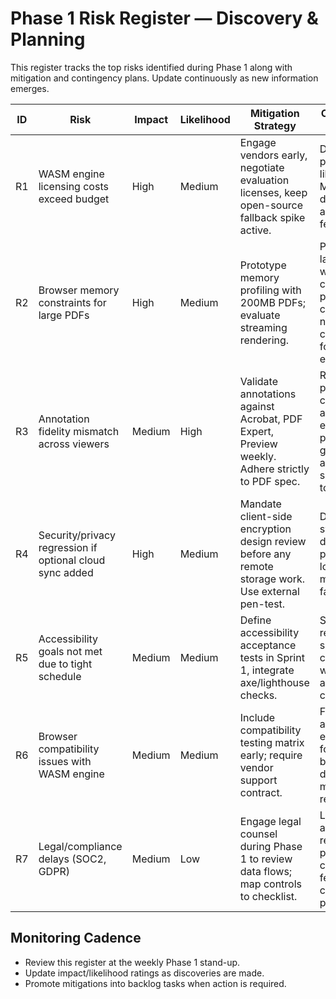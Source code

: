 # Phase 1 Risk Register — Discovery & Planning

This register tracks the top risks identified during Phase 1 along with mitigation and contingency plans. Update continuously as new information emerges.

| ID | Risk | Impact | Likelihood | Mitigation Strategy | Contingency Plan | Owner |
|----|------|--------|------------|---------------------|------------------|-------|
| R1 | WASM engine licensing costs exceed budget | High | Medium | Engage vendors early, negotiate evaluation licenses, keep open-source fallback spike active. | Default to pdf.js + pdf-lib hybrid for MVP while deferring advanced features. | Product + Engineering |
| R2 | Browser memory constraints for large PDFs | High | Medium | Prototype memory profiling with 200MB PDFs; evaluate streaming rendering. | Provide large-file warning + chunked processing, consider native companion for enterprise. | Engineering |
| R3 | Annotation fidelity mismatch across viewers | Medium | High | Validate annotations against Acrobat, PDF Expert, Preview weekly. Adhere strictly to PDF spec. | Release patch to correct annotation export; provide user guidance about supported tools. | QA Lead |
| R4 | Security/privacy regression if optional cloud sync added | High | Medium | Mandate client-side encryption design review before any remote storage work. Use external pen-test. | Disable cloud sync by default; provide local-only mode fallback. | Security Lead |
| R5 | Accessibility goals not met due to tight schedule | Medium | Medium | Define accessibility acceptance tests in Sprint 1, integrate axe/lighthouse checks. | Schedule remediation sprint; collaborate with accessibility consultant. | UX Lead |
| R6 | Browser compatibility issues with WASM engine | Medium | Medium | Include compatibility testing matrix early; require vendor support contract. | Fallback to alternative engine build for affected browsers; document minimum requirements. | Engineering |
| R7 | Legal/compliance delays (SOC2, GDPR) | Medium | Low | Engage legal counsel during Phase 1 to review data flows; map controls to checklist. | Limit feature availability by region; postpone cloud features until compliance passes. | Compliance |

## Monitoring Cadence
- Review this register at the weekly Phase 1 stand-up.
- Update impact/likelihood ratings as discoveries are made.
- Promote mitigations into backlog tasks when action is required.
